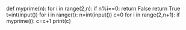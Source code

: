 def myprime(n):
    for i in range(2,n):
        if n%i==0:
            return False
    return True
t=int(input())
for i in range(t):
    n=int(input())
    c=0
    for i in range(2,n+1):
        if myprime(i):
            c=c+1
    print(c)   
